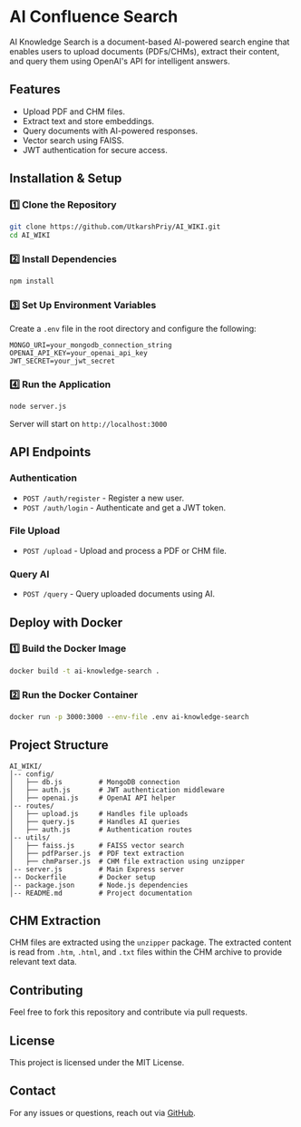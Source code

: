 # AI Confluence Search

AI Knowledge Search is a document-based AI-powered search engine that enables users to upload documents (PDFs/CHMs), extract their content, and query them using OpenAI's API for intelligent answers.

## Features
- Upload PDF and CHM files.
- Extract text and store embeddings.
- Query documents with AI-powered responses.
- Vector search using FAISS.
- JWT authentication for secure access.

## Installation & Setup

### 1️⃣ Clone the Repository
```sh
git clone https://github.com/UtkarshPriy/AI_WIKI.git
cd AI_WIKI
```

### 2️⃣ Install Dependencies
```sh
npm install
```

### 3️⃣ Set Up Environment Variables
Create a `.env` file in the root directory and configure the following:
```env
MONGO_URI=your_mongodb_connection_string
OPENAI_API_KEY=your_openai_api_key
JWT_SECRET=your_jwt_secret
```

### 4️⃣ Run the Application
```sh
node server.js
```
Server will start on `http://localhost:3000`

## API Endpoints

### Authentication
- `POST /auth/register` - Register a new user.
- `POST /auth/login` - Authenticate and get a JWT token.

### File Upload
- `POST /upload` - Upload and process a PDF or CHM file.

### Query AI
- `POST /query` - Query uploaded documents using AI.

## Deploy with Docker

### 1️⃣ Build the Docker Image
```sh
docker build -t ai-knowledge-search .
```

### 2️⃣ Run the Docker Container
```sh
docker run -p 3000:3000 --env-file .env ai-knowledge-search
```

## Project Structure
```
AI_WIKI/
│-- config/
│   ├── db.js         # MongoDB connection
│   ├── auth.js       # JWT authentication middleware
│   ├── openai.js     # OpenAI API helper
│-- routes/
│   ├── upload.js     # Handles file uploads
│   ├── query.js      # Handles AI queries
│   ├── auth.js       # Authentication routes
│-- utils/
│   ├── faiss.js      # FAISS vector search
│   ├── pdfParser.js  # PDF text extraction
│   ├── chmParser.js  # CHM file extraction using unzipper
│-- server.js         # Main Express server
│-- Dockerfile        # Docker setup
│-- package.json      # Node.js dependencies
│-- README.md         # Project documentation
```

## CHM Extraction
CHM files are extracted using the `unzipper` package. The extracted content is read from `.htm`, `.html`, and `.txt` files within the CHM archive to provide relevant text data.

## Contributing
Feel free to fork this repository and contribute via pull requests.

## License
This project is licensed under the MIT License.

## Contact
For any issues or questions, reach out via [GitHub](https://github.com/UtkarshPriy/AI_WIKI).


